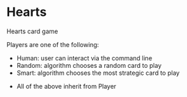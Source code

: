 Hearts
======

Hearts card game

Players are one of the following:
- Human: user can interact via the command line
- Random: algorithm chooses a random card to play
- Smart: algorithm chooses the most strategic card to play
* All of the above inherit from Player
